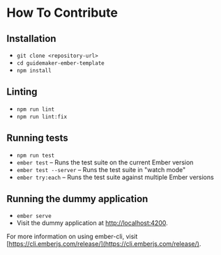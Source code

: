 # How To Contribute

## Installation

* `git clone <repository-url>`
* `cd guidemaker-ember-template`
* `npm install`

## Linting

* `npm run lint`
* `npm run lint:fix`

## Running tests

* `npm run test`
* `ember test` – Runs the test suite on the current Ember version
* `ember test --server` – Runs the test suite in "watch mode"
* `ember try:each` – Runs the test suite against multiple Ember versions

## Running the dummy application

* `ember serve`
* Visit the dummy application at [http://localhost:4200](http://localhost:4200).

For more information on using ember-cli, visit [https://cli.emberjs.com/release/](https://cli.emberjs.com/release/).
